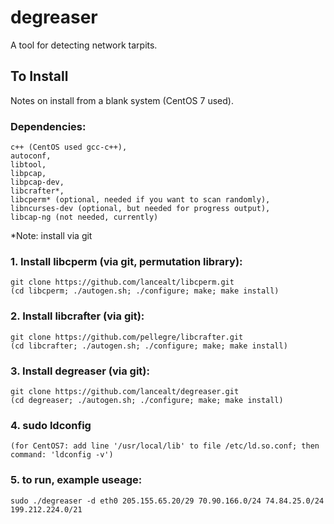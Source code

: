 degreaser
=========

A tool for detecting network tarpits.

## To Install
Notes on install from a blank system (CentOS 7 used).

### Dependencies:
    c++ (CentOS used gcc-c++),
    autoconf, 
    libtool,
    libpcap,
    libpcap-dev,
    libcrafter*,
    libcperm* (optional, needed if you want to scan randomly),
    libncurses-dev (optional, but needed for progress output),
    libcap-ng (not needed, currently)

*Note: install via git

 
### 1. Install libcperm (via git, permutation library):
    git clone https://github.com/lancealt/libcperm.git
    (cd libcperm; ./autogen.sh; ./configure; make; make install)
### 2. Install libcrafter (via git):
    git clone https://github.com/pellegre/libcrafter.git
    (cd libcrafter; ./autogen.sh; ./configure; make; make install)
### 3. Install degreaser (via git):
    git clone https://github.com/lancealt/degreaser.git
    (cd degreaser; ./autogen.sh; ./configure; make; make install)
### 4. sudo ldconfig
    (for CentOS7: add line '/usr/local/lib' to file /etc/ld.so.conf; then command: 'ldconfig -v')
### 5. to run, example useage: 
    sudo ./degreaser -d eth0 205.155.65.20/29 70.90.166.0/24 74.84.25.0/24 199.212.224.0/21



